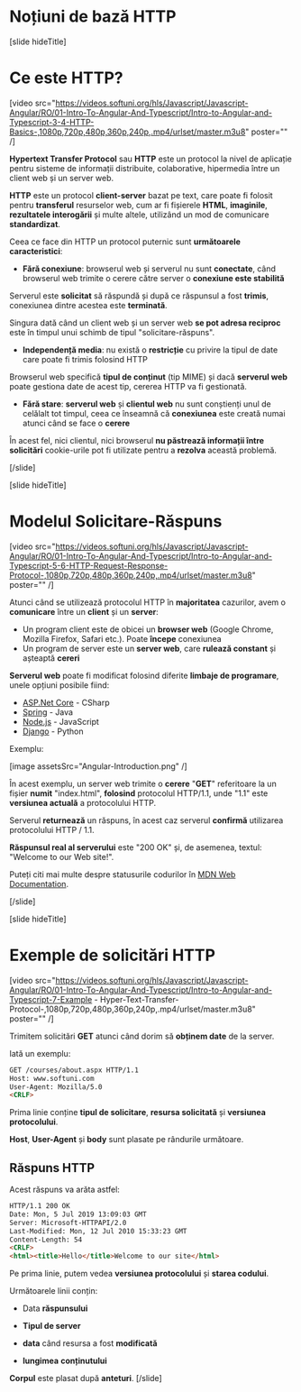 # Noțiuni de bază HTTP 

[slide hideTitle]

# Ce este HTTP?

[video src="https://videos.softuni.org/hls/Javascript/Javascript-Angular/RO/01-Intro-To-Angular-And-Typescript/Intro-to-Angular-and-Typescript-3-4-HTTP-Basics-,1080p,720p,480p,360p,240p,.mp4/urlset/master.m3u8" poster="" /]

**Hypertext Transfer Protocol** sau **HTTP** este un protocol la nivel de aplicație pentru sisteme de informații distribuite, colaborative, hipermedia între un client web și un server web.

**HTTP** este un protocol **client-server** bazat pe text, care poate fi folosit pentru **transferul** resurselor web, cum ar fi fișierele **HTML**, **imaginile**, **rezultatele interogării** și multe altele, utilizând un mod de comunicare **standardizat**.

Ceea ce face din HTTP un protocol puternic sunt **următoarele caracteristici**:

- **Fără conexiune**: browserul web și serverul nu sunt **conectate**, când browserul web trimite o cerere către server o **conexiune este stabilită**

Serverul este **solicitat** să răspundă și după ce răspunsul a fost **trimis**, conexiunea dintre acestea este **terminată**.

Singura dată când un client web și un server web **se pot adresa reciproc** este în timpul unui schimb de tipul "solicitare-răspuns".

- **Independență media**: nu există o **restricție** cu privire la tipul de date care poate fi trimis folosind HTTP


Browserul web specifică **tipul de conținut** (tip MIME) și dacă **serverul web** poate gestiona date de acest tip, cererea HTTP va fi gestionată.

- **Fără stare**: **serverul web** și **clientul web** nu sunt conștienți unul de celălalt tot timpul, ceea ce înseamnă că **conexiunea** este creată numai atunci când se face o **cerere** 

În acest fel, nici clientul, nici browserul **nu păstrează informații între solicitări** cookie-urile pot fi utilizate pentru a **rezolva** această problemă.

[/slide]

[slide hideTitle]

# Modelul Solicitare-Răspuns

[video src="https://videos.softuni.org/hls/Javascript/Javascript-Angular/RO/01-Intro-To-Angular-And-Typescript/Intro-to-Angular-and-Typescript-5-6-HTTP-Request-Response-Protocol-,1080p,720p,480p,360p,240p,.mp4/urlset/master.m3u8" poster="" /]

Atunci când se utilizează protocolul HTTP în **majoritatea** cazurilor, avem o **comunicare** între un **client** și un **server**:

- Un program client este de obicei un **browser web** (Google Chrome, Mozilla Firefox, Safari etc.). Poate **începe** conexiunea
- Un program de server este un **server web**, care **rulează constant** și așteaptă **cereri**

**Serverul web** poate fi modificat folosind diferite **limbaje de programare**, unele opțiuni posibile fiind:
- [ASP.Net Core](https://dotnet.microsoft.com/learn/aspnet/what-is-aspnet-core) - CSharp
- [Spring](https://spring.io/) - Java
- [Node.js](https://nodejs.org/en/about/) - JavaScript
- [Django](https://www.djangoproject.com/) - Python

Exemplu:

[image assetsSrc="Angular-Introduction.png" /]

În acest exemplu, un server web trimite o **cerere** "**GET**" referitoare la un fișier **numit** "index.html", **folosind** protocolul HTTP/1.1, unde "1.1" este **versiunea actuală** a protocolului HTTP.

Serverul **returnează** un răspuns, în acest caz serverul **confirmă** utilizarea protocolului HTTP / 1.1.

**Răspunsul real al serverului** este "200 OK" și, de asemenea, textul: "Welcome to our Web site!".

Puteți citi mai multe despre statusurile codurilor în [MDN Web Documentation](https://developer.mozilla.org/en-US/docs/Web/HTTP/Status).

[/slide]

[slide hideTitle]

# Exemple de solicitări HTTP

[video src="https://videos.softuni.org/hls/Javascript/Javascript-Angular/RO/01-Intro-To-Angular-And-Typescript/Intro-to-Angular-and-Typescript-7-Example - Hyper-Text-Transfer-Protocol-,1080p,720p,480p,360p,240p,.mp4/urlset/master.m3u8" poster="" /]

Trimitem solicitări **GET** atunci când dorim să **obținem date** de la server.

Iată un exemplu:

```html
GET /courses/about.aspx HTTP/1.1
Host: www.softuni.com
User-Agent: Mozilla/5.0
<CRLF>
```

Prima linie conține **tipul de solicitare**, **resursa solicitată** și **versiunea protocolului**.

**Host**, **User-Agent** și **body** sunt plasate pe rândurile următoare.

## Răspuns HTTP 

Acest răspuns va arăta astfel:

```html
HTTP/1.1 200 OK
Date: Mon, 5 Jul 2019 13:09:03 GMT
Server: Microsoft-HTTPAPI/2.0
Last-Modified: Mon, 12 Jul 2010 15:33:23 GMT
Content-Length: 54
<CRLF>
<html><title>Hello</title>Welcome to our site</html>
```

Pe prima linie, putem vedea **versiunea protocolului** și **starea codului**.

Următoarele linii conțin:

- Data **răspunsului**

- **Tipul de server**

- **data** când resursa a fost **modificată**

- **lungimea** **conținutului**

**Corpul** este plasat după **anteturi**.
[/slide]
